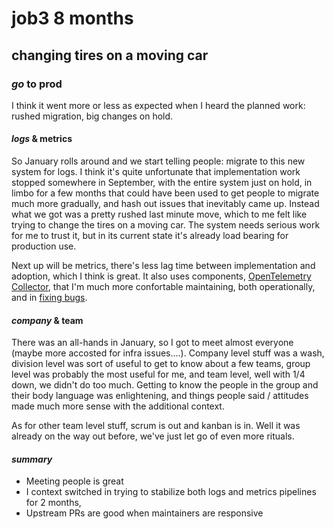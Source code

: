 # job3 8 months

## changing tires on a moving car

### _go_ to prod

I think it went more or less as expected when I heard the planned work:
rushed migration,
big changes on hold.

#### _logs_ & metrics

So January rolls around and we start telling people:
migrate to this new system for logs.
I think it's quite unfortunate that implementation work stopped somewhere in September,
with the entire system just on hold, 
in limbo for a few months that could have been used to get people to migrate much more gradually,
and hash out issues that inevitably came up.
Instead what we got was a pretty rushed last minute move,
which to me felt like trying to change the tires on a moving car.
The system needs serious work for me to trust it,
but in its current state it's already load bearing for production use.

Next up will be metrics,
there's less lag time between implementation and adoption,
which I think is great.
It also uses components, [OpenTelemetry Collector], 
that I'm much more confortable maintaining,
both operationally, and in [fixing bugs].

#### _company_ & team

There was an all-hands in January,
so I got to meet almost everyone
(maybe more accosted for infra issues....).
Company level stuff was a wash,
division level was sort of useful to get to know about a few teams,
group level was probably the most useful for me,
and team level, well with 1/4 down, we didn't do too much.
Getting to know the people in the group and their body language was enlightening,
and things people said / attitudes made much more sense with the additional context.

As for other team level stuff,
scrum is out and kanban is in.
Well it was already on the way out before,
we've just let go of even more rituals.

#### _summary_

- Meeting people is great
- I context switched in trying to stabilize both logs and metrics pipelines for 2 months,
- Upstream PRs are good when maintainers are responsive

[OpenTelemetry Collector]: https://opentelemetry.io/docs/collector/
[fixing bugs]: https://github.com/open-telemetry/opentelemetry-collector-contrib/pulls?q=is%3Apr+author%3Aseankhliao
